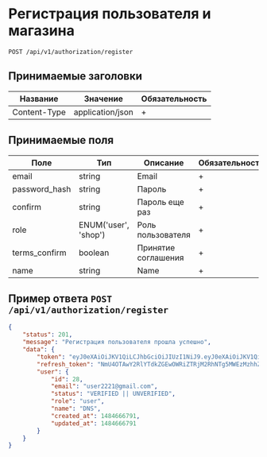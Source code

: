 Регистрация пользователя и магазина
========================

`POST /api/v1/authorization/register`

## Принимаемые заголовки

| Название           | Значение             | Обязательность |
|--------------------|----------------------|----------------|
| Content-Type       | application/json     | +              |

## Принимаемые поля

| Поле               | Тип                  | Описание                                      | Обязательность |
|--------------------|----------------------|-----------------------------------------------|----------------|
| email              | string               | Email                                         | +              |
| password_hash      | string               | Пароль                                        | +              |
| confirm            | string               | Пароль еще раз                                | +              |
| role               | ENUM('user', 'shop') | Роль пользователя                             | +              |
| terms_confirm      | boolean              | Принятие соглашения                           | +              |
| name               | string               | Name                                          | +              |


Пример ответа `POST /api/v1/authorization/register`
-----------------------------------------

```json
{
    "status": 201,
    "message": "Регистрация пользователя прошла успешно",
    "data": {
        "token": "eyJ0eXAiOiJKV1QiLCJhbGciOiJIUzI1NiJ9.eyJ0eXAiOiJKV1QiLCJhbGciOiJIUzI1NiIsImp0aSI6MjgsImV4cCI6MTQ4NTI3MTU5Mn0.8XtvUrdM5lsCLooxbyck_AKI7teDiWBoSOGe-FLd9Dw",
        "refresh_token": "NmU4OTAwY2RlYTdkZGEwOWRiZTRjM2RhNTg5MWEzMzhhZWJmNzc4MmEzZDQ0NWY0M2NmMzBlZTJjMGQ4NGRlZQ==",
        "user": {
            "id": 28,
            "email": "user2221@gmail.com",
            "status": "VERIFIED || UNVERIFIED",
            "role": "user",
            "name": "DNS",
            "created_at": 1484666791,
            "updated_at": 1484666791
        }
    }
}
```

